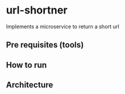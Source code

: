 # url-shortner
Implements a microservice to return a short url

## Pre requisites (tools)

## How to run

## Architecture

